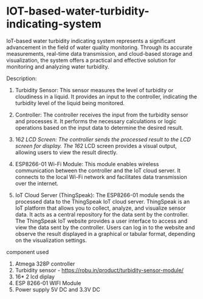# IOT-based-water-turbidity-indicating-system
IoT-based water turbidity indicating system represents a significant advancement in the field of water quality monitoring. Through its accurate measurements, real-time data transmission, and cloud-based storage and visualization, the system offers a practical and effective solution for monitoring and analyzing water turbidity.

Description:
1. Turbidity Sensor: This sensor measures the level of turbidity or cloudiness in a liquid. It
provides an input to the controller, indicating the turbidity level of the liquid being monitored.

2. Controller: The controller receives the input from the turbidity sensor and processes it. It
performs the necessary calculations or logic operations based on the input data to determine
the desired result.

3. 16*2 LCD Screen: The controller sends the processed result to the LCD screen for display.
The 16*2 LCD screen provides a visual output, allowing users to view the result directly.

4. ESP8266-01 Wi-Fi Module: This module enables wireless communication between the
controller and the IoT cloud server. It connects to the local Wi-Fi network and facilitates data
transmission over the internet.

5. IoT Cloud Server (ThingSpeak): The ESP8266-01 module sends the processed data to the
ThingSpeak IoT cloud server. ThingSpeak is an IoT platform that allows you to collect,
analyze, and visualize sensor data. It acts as a central repository for the data sent by the
controller. The ThingSpeak IoT website provides a user interface to access and view the data
sent by the controller. Users can log in to the website and observe the result displayed in a
graphical or tabular format, depending on the visualization settings.

component used
   1. Atmega 328P controller
   2. Turbidity sensor - https://robu.in/product/turbidity-sensor-module/
   3. 16* 2 lcd diplay
   4. ESP 8266-01 WIFI Module
   5. Power supply 5V DC and 3.3V DC
   

